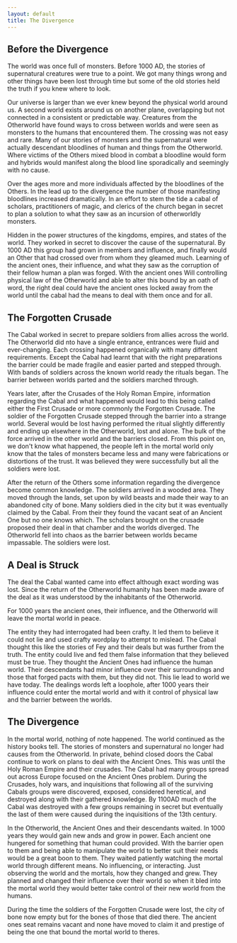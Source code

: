 ```yaml
---
layout: default
title: The Divergence
---
```


## Before the Divergence

The world was once full of monsters. Before 1000 AD, the stories of supernatural creatures were true to a point. We got many things wrong and other things have been lost through time but some of the old stories held the truth if you knew where to look.

Our universe is larger than we ever knew beyond the physical world around us. A second world exists around us on another plane, overlapping but not connected in a consistent or predictable way. Creatures from the Otherworld have found ways to cross between worlds and were seen as monsters to the humans that encountered them. The crossing was not easy and rare. Many of our stories of monsters and the supernatural were actually descendant bloodlines of human and things from the Otherworld. Where victims of the Others mixed blood in combat a bloodline would form and hybrids would manifest along the blood line sporadically and seemingly with no cause.

Over the ages more and more individuals affected by the bloodlines of the Others. In the lead up to the divergence the number of those manifesting bloodlines increased dramatically. In an effort to stem the tide a cabal of scholars, practitioners of magic, and clerics of the church began in secret to plan a solution to what they saw as an incursion of otherworldly monsters.

Hidden in the power structures of the kingdoms, empires, and states of the world. They worked in secret to discover the cause of the supernatural. By 1000 AD this group had grown in members and influence, and finally would an Other that had crossed over from whom they gleamed much. Learning of the ancient ones, their influence, and what they saw as the corruption of their fellow human a plan was forged. With the ancient ones Will controlling physical law of the Otherworld and able to alter this bound by an oath of word, the right deal could have the ancient ones locked away from the world until the cabal had the means to deal with them once and for all.

## The Forgotten Crusade
The Cabal worked in secret to prepare soldiers from allies across the world. The Otherworld did nto have a single entrance, entrances were fluid and ever-changing. Each crossing happened organically with many different requirements. Except the Cabal had learnt that with the right preparations the barrier could be made fragile and easier parted and stepped through. With bands of soldiers across the known world ready the rituals began. The barrier between worlds parted and the soldiers marched through.

Years later, after the Crusades of the Holy Roman Empire, information regarding the Cabal and what happened would lead to this being called either the First Crusade or more commonly the Forgotten Crusade. The soldier of the Forgotten Crusade stepped through the barrier into a strange world. Several would be lost having performed the ritual slightly differently and ending up elsewhere in the Otherworld, lost and alone. The bulk of the force arrived in the other world and the barriers closed. From this point on, we don't know what happened, the people left in the mortal world only know that the tales of monsters became less and many were fabrications or distortions of the trust. It was believed they were successfully but all the soldiers were lost.

After the return of the Others some information regarding the divergence become common knowledge. The soldiers arrived in a wooded area. They moved through the lands, set upon by wild beasts and made their way to an abandoned city of bone. Many soldiers died in the city but it was eventually claimed by the Cabal. From their they found the vacant seat of an Ancient One but no one knows which. The scholars brought on the crusade proposed their deal in that chamber and the worlds diverged. The Otherworld fell into chaos as the barrier between worlds became impassable. The soldiers were lost.

## A Deal is Struck
The deal the Cabal wanted came into effect although exact wording was lost. Since the return of the Otherworld humanity has been made aware of the deal as it was understood by the inhabitants of the Otherworld.

For 1000 years the ancient ones, their influence, and the Otherworld will leave the mortal world in peace.

The entity they had interrogated had been crafty. It led them to believe it could not lie and used crafty wordplay to attempt to mislead. The Cabal thought this like the stories of Fey and their deals but was further from the truth. The entity could live and fed them false information that they believed must be true. They thought the Ancient Ones had influence the human world. Their descendants had minor influence over their surroundings and those that forged pacts with them, but they did not. This lie lead to world we have today. The dealings words left a loophole, after 1000 years their influence could enter the mortal world and with it control of physical law and the barrier between the worlds.

## The Divergence
In the mortal world, nothing of note happened. The world continued as the history books tell. The stories of monsters and supernatural no longer had causes from the Otherworld. In private, behind closed doors the Cabal continue to work on plans to deal with the Ancient Ones. This was until the Holy Roman Empire and their crusades. The Cabal had many groups spread out across Europe focused on the Ancient Ones problem. During the Crusades, holy wars, and inquisitions that following all of the surviving Cabals groups were discovered, exposed, considered heretical, and destroyed along with their gathered knowledge. By 1100AD much of the Cabal was destroyed with a few groups remaining in secret but eventually the last of them were caused during the inquisitions of the 13th century.

In the Otherworld, the Ancient Ones and their descendants waited. In 1000 years they would gain new ands and grow in power. Each ancient one hungered for something that human could provided. With the barrier open to them and being able to manipulate the world to better suit their needs would be a great boon to them. They waited patiently watching the mortal world through different means. No influencing, or interacting. Just observing the world and the mortals, how they changed and grew. They planned and changed their influence over their world so when it bled into the mortal world they would better take control of their new world from the humans.

During the time the soldiers of the Forgotten Crusade were lost, the city of bone now empty but for the bones of those that died there. The ancient ones seat remains vacant and none have moved to claim it and prestige of being the one that bound the mortal world to theres.